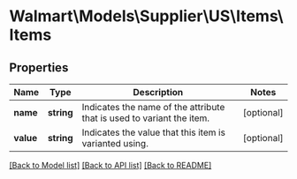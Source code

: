 # Walmart\Models\Supplier\US\Items\Items

## Properties

Name | Type | Description | Notes
------------ | ------------- | ------------- | -------------
**name** | **string** | Indicates the name of the attribute that is used to variant the item. | [optional]
**value** | **string** | Indicates the value that this item is varianted using. | [optional]


[[Back to Model list]](./) [[Back to API list]](../../../../../README.md#supported-apis) [[Back to README]](../../../../../README.md)
